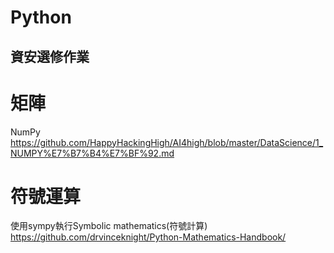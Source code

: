# Python
資安選修作業
------
# 矩陣
NumPy
https://github.com/HappyHackingHigh/AI4high/blob/master/DataScience/1_NUMPY%E7%B7%B4%E7%BF%92.md
# 符號運算
使用sympy執行Symbolic mathematics(符號計算)
https://github.com/drvinceknight/Python-Mathematics-Handbook/
